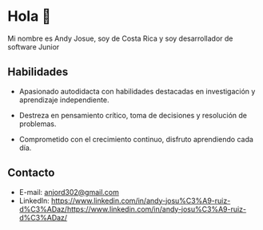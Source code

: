 # Hola 👋

Mi nombre es Andy Josue, soy de Costa Rica y soy desarrollador de software Junior


## Habilidades

* Apasionado autodidacta con habilidades destacadas en investigación y aprendizaje independiente.

* Destreza en pensamiento crítico, toma de decisiones y resolución de problemas.

* Comprometido con el crecimiento continuo, disfruto aprendiendo cada día.

## Contacto

* E-mail: anjord302@gmail.com
* LinkedIn: https://www.linkedin.com/in/andy-josu%C3%A9-ruiz-d%C3%ADaz/https://www.linkedin.com/in/andy-josu%C3%A9-ruiz-d%C3%ADaz/
